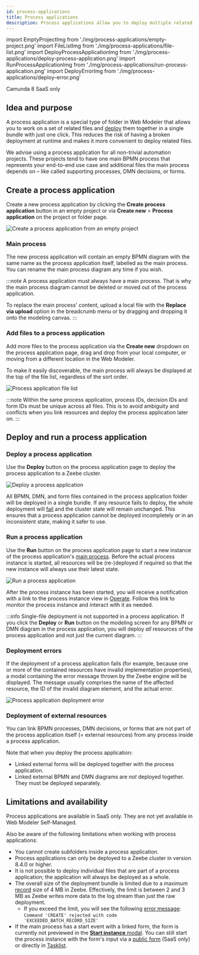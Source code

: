 ```yaml
---
id: process-applications
title: Process applications
description: Process applications allow you to deploy multiple related files together in a single bundle.
---
```


import EmptyProjectImg from './img/process-applications/empty-project.png'
import FileListImg from './img/process-applications/file-list.png'
import DeployProcessApplicationImg from './img/process-applications/deploy-process-application.png'
import RunProcessApplicationImg from './img/process-applications/run-process-application.png'
import DeployErrorImg from './img/process-applications/deploy-error.png'

<span class="badge badge--cloud">Camunda 8 SaaS only</span>

## Idea and purpose

A process application is a special type of folder in Web Modeler that allows you to work on a set of related files and
[deploy](#deploy-and-run-a-process-application) them together in a single bundle with just one click.
This reduces the risk of having a broken deployment at runtime and makes it more convenient to deploy related files.

We advise using a process application for all non-trivial automation projects.
These projects tend to have one main BPMN process that represents your end-to-end use case and additional files the
main process depends on – like called supporting processes, DMN decisions, or forms.

## Create a process application

Create a new process application by clicking the **Create process application** button in an empty project or via
**Create new** > **Process application** on the project or folder page.

<p><img src={EmptyProjectImg} alt="Create a process application from an empty project" /></p>

### Main process

The new process application will contain an empty BPMN diagram with the same name as the process application itself,
labelled as the main process.
You can rename the main process diagram any time if you wish.

:::note
A process application must always have a main process.
That is why the main process diagram cannot be deleted or moved out of the process application.

To replace the main process' content, upload a local file with the **Replace via upload** option in the breadcrumb menu
or by dragging and dropping it onto the modeling canvas.
:::

### Add files to a process application

Add more files to the process application via the **Create new** dropdown on the process application page, drag and drop
from your local computer, or moving from a different location in the Web Modeler.

To make it easily discoverable, the main process will always be displayed at the top of the file list, regardless of the sort order.

<p><img src={FileListImg} alt="Process application file list" /></p>

:::note
Within the same process application, process IDs, decision IDs and form IDs must be unique across all files.
This is to avoid ambiguity and conflicts when you link resources and deploy the process application later on.
:::

## Deploy and run a process application

### Deploy a process application

Use the **Deploy** button on the process application page to deploy the process application to a Zeebe cluster.

<p><img src={DeployProcessApplicationImg} alt="Deploy a process application" /></p>

All BPMN, DMN, and form files contained in the process application folder will be deployed in a single bundle.
If any resource fails to deploy, the whole deployment will [fail](#deployment-errors) and the cluster state will remain unchanged.
This ensures that a process application cannot be deployed incompletely or in an inconsistent state, making it safer to use.

### Run a process application

Use the **Run** button on the process application page to start a new instance of the process application's [main process](#main-process).
Before the actual process instance is started, all resources will be (re-)deployed if required so that the new instance
will always use their latest state.

<p><img src={RunProcessApplicationImg} alt="Run a process application" /></p>

After the process instance has been started, you will receive a notification with a link to the process instance view in
[Operate](../../operate/operate-introduction.md).
Follow this link to monitor the process instance and interact with it as needed.

:::info
Single-file deployment is not supported in a process application.
If you click the **Deploy** or **Run** button on the modeling screen for any BPMN or DMN diagram in the process
application, you will deploy _all_ resources of the process application and not just the current diagram.
:::

### Deployment errors

If the deployment of a process application fails (for example, because one or more of the contained resources have invalid
implementation properties), a modal containing the error message thrown by the Zeebe engine will be displayed.
The message usually comprises the name of the affected resource, the ID of the invalid diagram element, and the actual error.

<p><img src={DeployErrorImg} style={{width: 680}} alt="Process application deployment error" /></p>

### Deployment of external resources

You can link BPMN processes, DMN decisions, or forms that are not part of the process application itself (= external
resources) from any process inside a process application.

Note that when you deploy the process application:

- Linked external forms will be deployed together with the process application.
- Linked external BPMN and DMN diagrams are _not_ deployed together. They must be deployed separately.

## Limitations and availability

Process applications are available in SaaS only. They are not yet available in Web Modeler Self-Managed.

Also be aware of the following limitations when working with process applications:

- You cannot create subfolders inside a process application.
- Process applications can only be deployed to a Zeebe cluster in version 8.4.0 or higher.
- It is not possible to deploy individual files that are part of a process application; the application will always be deployed as a whole.
- The overall size of the deployment bundle is limited due to a maximum [record](../../zeebe/technical-concepts/internal-processing.md) size of 4 MB in Zeebe.
  Effectively, the limit is between 2 and 3 MB as Zeebe writes more data to the log stream than just the raw deployment.
  - If you exceed the limit, you will see the following [error message](#deployment-errors):  
    `Command 'CREATE' rejected with code 'EXCEEDED_BATCH_RECORD_SIZE'`
- If the main process has a start event with a linked form, the form is currently not previewed in the [**Start instance** modal](#run-a-process-application).
  You can still start the process instance with the form's input via a [public form](run-or-publish-your-process.md#publish-via-a-public-form)
  (SaaS only) or directly in [Tasklist](run-or-publish-your-process.md#publish-to-tasklist).
